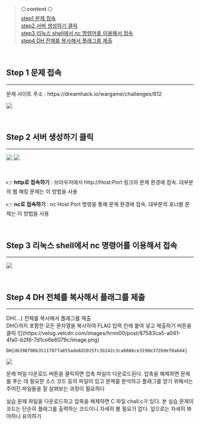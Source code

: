 >**🌕 content 🌕** <br>
[step1 문제 접속](#Step-1-문제-접속) <br>
[step2 서버 생성하기 클릭](#Step-2-서버-생성하기-클릭) <br>
[step3 리눅스 shell에서 nc 명령어를 이용해서 접속](#Step-3-리눅스-shell에서-nc-명령어를-이용해서-접속) <br>
[step4 DH 전체를 복사해서 플래그를 제출](#Step-4-DH-전체를-복사해서-플래그를-제출) <br>

<br>

## Step 1 문제 접속
<hr>
문제 사이트 주소
: https://dreamhack.io/wargame/challenges/812 <br>

![](https://velog.velcdn.com/images/hrnn00/post/d6d25df6-1f65-4083-80f7-5da52d22b0fa/image.png)

<br>

## Step 2 서버 생성하기 클릭
<hr>

![](https://velog.velcdn.com/images/hrnn00/post/5468722d-d48b-473a-a52b-ffe1c03222e0/image.png)
![](https://velog.velcdn.com/images/hrnn00/post/cb9bd637-73a8-4946-8b74-ffdf8a9d5a44/image.png)

<br>

👉 **http로 접속하기**
: 브라우저에서 http://Host:Port 링크의 문제 환경에 접속. 대부분의 웹 해킹 문제는 이 방법을 사용

👉 **nc로 접속하기**
: nc Host Port 명령을 통해 문제 환경에 접속. 대부분의 포너블 문제는 이 방법을 사용

<br>

## Step 3 리눅스 shell에서 nc 명령어를 이용해서 접속
<hr>

![](https://velog.velcdn.com/images/hrnn00/post/6d034e72-c2c5-4b8c-a85c-24dcf2ec4e72/image.png)

<br>

## Step 4 DH 전체를 복사해서 플래그를 제출
<hr>
DH{…} 전체를 복사해서 플래그를 제출 <br/>
DH{}까지 포함한 모든 문자열을 복사하여 FLAG 입력 칸에 붙여 넣고 제출하기 버튼을 클릭
![](https://velog.velcdn.com/images/hrnn00/post/87583ca5-a041-4fa0-b2f6-7d1ce6e6079c/image.png)

```
DH{d6398f06b35117877a855ade8d2015fc3b142c3ca6686ce3198e372b9ef8a644}
```

![](https://velog.velcdn.com/images/hrnn00/post/d530bb75-ab5c-422b-a9ae-d96c4b11bc6e/image.png)

문제 파일 다운로드 버튼을 클릭하면 압축 파일이 다운로드된다. 압축을 해제하면 문제를 푸는 데 필요한 소스 코드 등의 파일이 있고 문제를 분석하고 플래그를 얻기 위해서는 주어진 파일들을 잘 살펴보는 과정이 필요하다

실습 문제 파일을 다운로드하고 압축을 해제하면 C 파일 chall.c가 있다. 본 실습 문제의 코드는 단순히 플래그를 출력하는 코드이니 자세히 볼 필요가 없다. 앞으로는 자세히 봐야하니 유의하기
